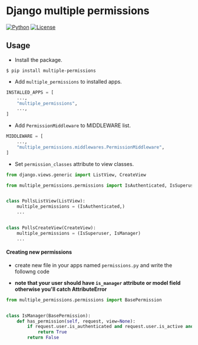Django multiple permissions
===========================

[![Python](https://img.shields.io/pypi/pyversions/multiple-permissions)](https://img.shields.io/pypi/pyversions/multiple-permissions)
[![License](https://img.shields.io/github/license/aram2726/django_multiple_permissions)](https://img.shields.io/github/license/aram2726/django_multiple_permissions)

Usage
------

* Install the package.

```shell script
$ pip install multiple-permissions
```

* Add `multiple_permissions` to installed apps.

```python
INSTALLED_APPS = [
    ...,
    "multiple_permissions",
    ...,
]
```

* Add `PermissionMiddleware` to MIDDLEWARE list.

```python
MIDDLEWARE = [
    ...,
    "multiple_permissions.middlewares.PermissionMiddleware",
]
```

* Set `permission_classes` attribute to view classes.

```python
from django.views.generic import ListView, CreateView

from multiple_permissions.permissions import IsAuthenticated, IsSuperuser, IsManager


class PollsListView(ListView):
    multiple_permissions = (IsAuthenticated,)
    ...


class PollsCreateView(CreateView):
    multiple_permissions = (IsSuperuser, IsManager)
    ...
```

#### Creating new permissions

* create new file in your apps named `permissions.py` and write the followng code

* **note that your user should have `is_manager` attribute or model field otherwise you'll catch AttributeError**

```python
from multiple_permissions.permissions import BasePermission


class IsManager(BasePermission):
    def has_permission(self, request, view=None):
        if request.user.is_authenticated and request.user.is_active and request.user.is_manager:
            return True
        return False

```
